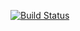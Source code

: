 [![Build Status](https://travis-ci.org/infertux/infertux.github.io.svg?branch=master)](https://travis-ci.org/infertux/infertux.github.io)
